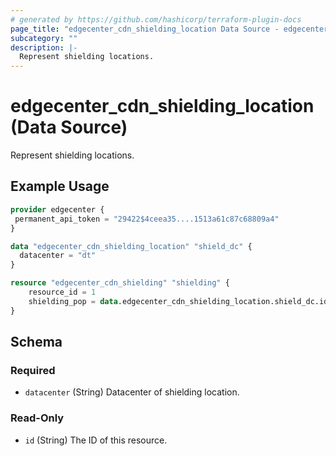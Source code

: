 ```yaml
---
# generated by https://github.com/hashicorp/terraform-plugin-docs
page_title: "edgecenter_cdn_shielding_location Data Source - edgecenter"
subcategory: ""
description: |-
  Represent shielding locations.
---
```


# edgecenter_cdn_shielding_location (Data Source)

Represent shielding locations.

## Example Usage

```terraform
provider edgecenter {
 permanent_api_token = "29422$4ceea35....1513a61c87c68809a4"
}

data "edgecenter_cdn_shielding_location" "shield_dc" {
  datacenter = "dt"
}

resource "edgecenter_cdn_shielding" "shielding" {
    resource_id = 1
    shielding_pop = data.edgecenter_cdn_shielding_location.shield_dc.id
}
```

<!-- schema generated by tfplugindocs -->
## Schema

### Required

- `datacenter` (String) Datacenter of shielding location.

### Read-Only

- `id` (String) The ID of this resource.
